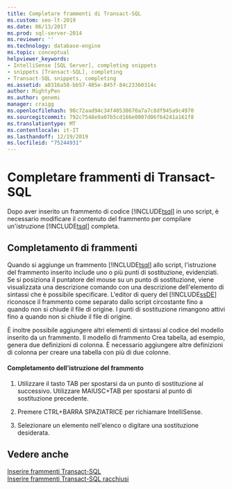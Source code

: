 ```yaml
---
title: Completare frammenti di Transact-SQL
ms.custom: seo-lt-2019
ms.date: 06/13/2017
ms.prod: sql-server-2014
ms.reviewer: ''
ms.technology: database-engine
ms.topic: conceptual
helpviewer_keywords:
- IntelliSense [SQL Server], completing snippets
- snippets [Transact-SQL], completing
- Transact-SQL snippets, completing
ms.assetid: a8316a58-bb57-485e-845f-84c23360314c
author: MightyPen
ms.author: genemi
manager: craigg
ms.openlocfilehash: 98c72aad94c34f40538670a7a7c8df945a9c4970
ms.sourcegitcommit: 792c7548e9a07b5cd166e0007d06f64241a161f8
ms.translationtype: MT
ms.contentlocale: it-IT
ms.lasthandoff: 12/19/2019
ms.locfileid: "75244931"
---
```

# <a name="complete-transact-sql-snippets"></a>Completare frammenti di Transact-SQL
  Dopo aver inserito un frammento di codice [!INCLUDE[tsql](../../includes/tsql-md.md)] in uno script, è necessario modificare il contenuto del frammento per compilare un'istruzione [!INCLUDE[tsql](../../includes/tsql-md.md)] completa.  
  
## <a name="completing-snippets"></a>Completamento di frammenti  
 Quando si aggiunge un frammento [!INCLUDE[tsql](../../includes/tsql-md.md)] allo script, l'istruzione del frammento inserito include uno o più punti di sostituzione, evidenziati. Se si posiziona il puntatore del mouse su un punto di sostituzione, viene visualizzata una descrizione comando con una descrizione dell'elemento di sintassi che è possibile specificare. L'editor di query del [!INCLUDE[ssDE](../../includes/ssde-md.md)] riconosce il frammento come separato dallo script circostante fino a quando non si chiude il file di origine. I punti di sostituzione rimangono attivi fino a quando non si chiude il file di origine.  
  
 È inoltre possibile aggiungere altri elementi di sintassi al codice del modello inserito da un frammento. Il modello di frammento Crea tabella, ad esempio, genera due definizioni di colonna. È necessario aggiungere altre definizioni di colonna per creare una tabella con più di due colonne.  
  
#### <a name="completing-the-snippet-statement"></a>Completamento dell'istruzione del frammento  
  
1.  Utilizzare il tasto TAB per spostarsi da un punto di sostituzione al successivo. Utilizzare MAIUSC+TAB per spostarsi al punto di sostituzione precedente.  
  
2.  Premere CTRL+BARRA SPAZIATRICE per richiamare IntelliSense.  
  
3.  Selezionare un elemento nell'elenco o digitare una sostituzione desiderata.  
  
## <a name="see-also"></a>Vedere anche  
 [Inserire frammenti Transact-SQL](insert-transact-sql-snippets.md)   
 [Inserire frammenti Transact-SQL racchiusi](insert-surround-with-transact-sql-snippets.md)  
  
  

